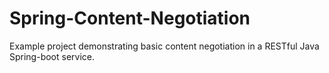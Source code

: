 # Spring-Content-Negotiation
Example project demonstrating basic content negotiation in a RESTful Java Spring-boot service.
